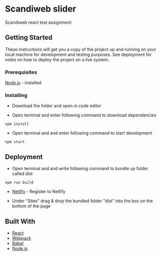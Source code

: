 # Scandiweb slider

Scandiweb react test assignment

## Getting Started

These instructions will get you a copy of the project up and running on your local machine for development and testing purposes. See deployment for notes on how to deploy the project on a live system.

### Prerequisites

[Node.js](http://www.dropwizard.io/1.0.2/docs/) - installed


### Installing

* Download the folder and open in code editor

* Open terminal and enter following command to download dependencies

```
npm install 
```

* Open terminal and and enter following command to start development

```
npm start
```

## Deployment

* Open terminal and and write following command to bundle up folder called dist

```
npm run build
```

* [Netlify](http://www.dropwizard.io/1.0.2/docs/) - Register to Netlify

* Under "Sites" drag & drop the bundled folder "dist" into the box on the bottom of the page

## Built With

* [React](https://reactjs.org/) 
* [Webpack](https://webpack.js.org/)
* [Babel](https://babeljs.io/)
* [Node.js](http://www.dropwizard.io/1.0.2/docs/)






